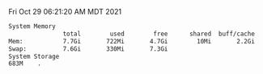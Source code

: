 Fri Oct 29 06:21:20 AM MDT 2021
```bash
System Memory
               total        used        free      shared  buff/cache   available
Mem:           7.7Gi       722Mi       4.7Gi        10Mi       2.2Gi       6.6Gi
Swap:          7.6Gi       330Mi       7.3Gi
System Storage
683M	.
```
